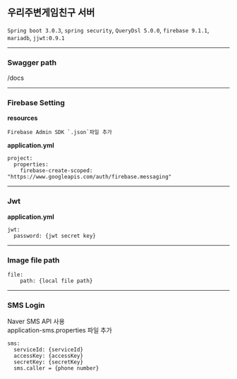 우리주변게임친구 서버
---
`Spring boot 3.0.3`, `spring security`, `QueryDsl 5.0.0`, `firebase 9.1.1`, `mariadb`, `jjwt:0.9.1`

---
### Swagger path
/docs

---

### Firebase Setting
**resources**
```text
Firebase Admin SDK `.json`파일 추가
```

**application.yml**
```text
project:
  properties:
    firebase-create-scoped: "https://www.googleapis.com/auth/firebase.messaging"
```

---

### Jwt
**application.yml**
```text
jwt:
  password: {jwt secret key}
```
---
### Image file path
```text
file:
    path: {local file path}
```
---
### SMS Login
Naver SMS API 사용 <br>
application-sms.properties 파일 추가
```text
sms:
  serviceId: {serviceId}
  accessKey: {accessKey}
  secretKey: {secretKey}
  sms.caller = {phone number}
```